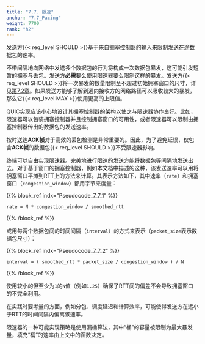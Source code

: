 ```yaml
---
title: "7.7. 限速"
anchor: "7.7_Pacing"
weight: 7700
rank: "h2"
---
```


发送方{{< req_level SHOULD >}}基于来自拥塞控制器的输入来限制发送在途数据包的速率。

不带间隔地向网络中发送多个数据包的行为将构成一次数据包暴发，这可能引发短暂的拥塞与丢包。发送方**必需**要么使用限速器要么限制这样的暴发。发送方{{< req_level SHOULD >}}将一次暴发的数量限制至不超过初始拥塞窗口的尺寸，详见[第7.2章](#7.2_Initial_and_Minimum_Congestion_Window)。如果发送方能够了解到通向接收方的网络路径可以吸收较大的暴发，那么它{{< req_level MAY >}}使用更高的上限值。

QUIC实现应该小心地设计其拥塞控制器的架构以使之与限速器协作良好。比如，限速器可以包装拥塞控制器并且控制拥塞窗口的可用性，或者限速器可以限制由拥塞控制器传出的数据包的发送速率。

按时送达**ACK帧**对于高效的丢包检测是非常重要的。因此，为了避免延误，仅包含**ACK帧**的数据包{{< req_level SHOULD >}}不受限速器影响。

终端可以自由实现限速器。完美地进行限速的发送方能将数据包等间隔地发送出去。对于基于窗口的拥塞控制器，例如本文档中描述的这种，该发送速率可以用将拥塞窗口平摊到RTT上的方法来计算。其表示方法如下，其中速率（`rate`）和拥塞窗口（`congestion_window`）都用字节来度量：

{{% block_ref
indx="Pseudocode_7_7_1" %}}

```
rate = N * congestion_window / smoothed_rtt
```

{{% /block_ref %}}

或用每两个数据包间的时间间隔（`interval`）的方式来表示（`packet_size`表示数据包尺寸）：

{{% block_ref
indx="Pseudocode_7_7_2" %}}

```
interval = ( smoothed_rtt * packet_size / congestion_window ) / N
```

{{% /block_ref %}}

使用较小的但至少为`1`的`N`值（例如`1.25`）确保了RTT间的偏差不会导致拥塞窗口的不完全利用。

在实践时要考量的方面，例如分包、调度延迟和计算效率，可能使得发送方在远小于RTT的时间间隔内偏离该速率。

限速器的一种可能实现策略是使用漏桶算法，其中“桶”的容量被限制为最大暴发量，填充“桶”的速率由上文中的函数决定。
